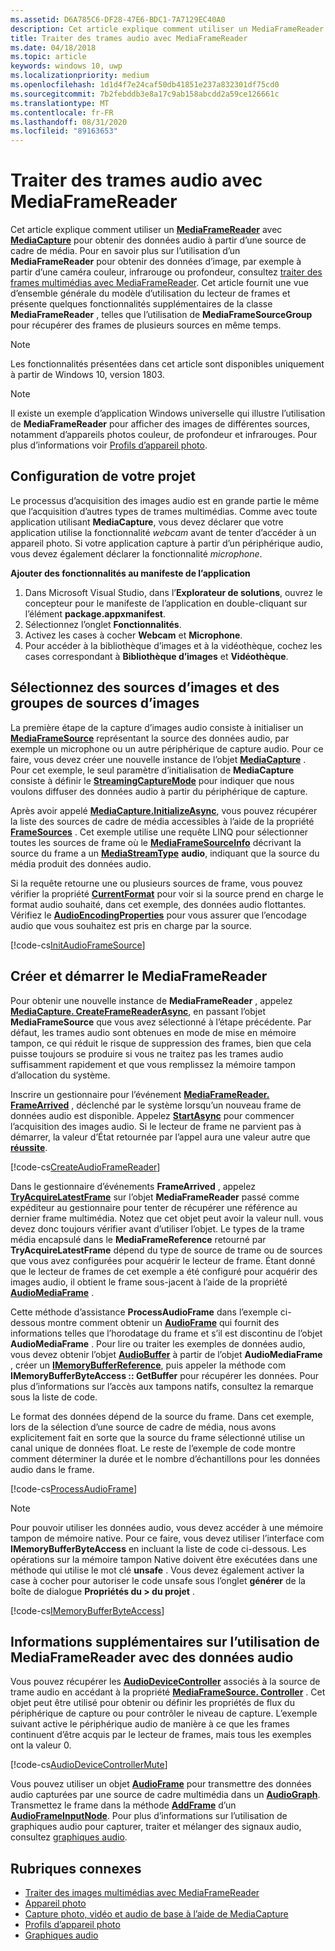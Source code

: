 ```yaml
---
ms.assetid: D6A785C6-DF28-47E6-BDC1-7A7129EC40A0
description: Cet article explique comment utiliser un MediaFrameReader avec MediaCapture pour obtenir des AudioFrames contenant des données audio à partir d’une source de capture.
title: Traiter des trames audio avec MediaFrameReader
ms.date: 04/18/2018
ms.topic: article
keywords: windows 10, uwp
ms.localizationpriority: medium
ms.openlocfilehash: 1d1d4f7e24caf50db41851e237a832301df75cd0
ms.sourcegitcommit: 7b2febddb3e8a17c9ab158abcdd2a59ce126661c
ms.translationtype: MT
ms.contentlocale: fr-FR
ms.lasthandoff: 08/31/2020
ms.locfileid: "89163653"
---
```

# <a name="process-audio-frames-with-mediaframereader"></a>Traiter des trames audio avec MediaFrameReader

Cet article explique comment utiliser un [**MediaFrameReader**](/uwp/api/Windows.Media.Capture.Frames.MediaFrameReader) avec [**MediaCapture**](/uwp/api/Windows.Media.Capture.MediaCapture) pour obtenir des données audio à partir d’une source de cadre de média. Pour en savoir plus sur l’utilisation d’un **MediaFrameReader** pour obtenir des données d’image, par exemple à partir d’une caméra couleur, infrarouge ou profondeur, consultez [traiter des frames multimédias avec MediaFrameReader](process-media-frames-with-mediaframereader.md). Cet article fournit une vue d’ensemble générale du modèle d’utilisation du lecteur de frames et présente quelques fonctionnalités supplémentaires de la classe **MediaFrameReader** , telles que l’utilisation de **MediaFrameSourceGroup** pour récupérer des frames de plusieurs sources en même temps. 

> [!NOTE] 
> Les fonctionnalités présentées dans cet article sont disponibles uniquement à partir de Windows 10, version 1803.

> [!NOTE] 
> Il existe un exemple d’application Windows universelle qui illustre l’utilisation de **MediaFrameReader** pour afficher des images de différentes sources, notamment d’appareils photos couleur, de profondeur et infrarouges. Pour plus d’informations voir [Profils d’appareil photo](https://github.com/Microsoft/Windows-universal-samples/tree/master/Samples/CameraFrames).

## <a name="setting-up-your-project"></a>Configuration de votre projet
Le processus d’acquisition des images audio est en grande partie le même que l’acquisition d’autres types de trames multimédias. Comme avec toute application utilisant **MediaCapture**, vous devez déclarer que votre application utilise la fonctionnalité *webcam* avant de tenter d’accéder à un appareil photo. Si votre application capture à partir d’un périphérique audio, vous devez également déclarer la fonctionnalité *microphone*. 

**Ajouter des fonctionnalités au manifeste de l’application**

1.  Dans Microsoft Visual Studio, dans l’**Explorateur de solutions**, ouvrez le concepteur pour le manifeste de l’application en double-cliquant sur l’élément **package.appxmanifest**.
2.  Sélectionnez l’onglet **Fonctionnalités**.
3.  Activez les cases à cocher **Webcam** et **Microphone**.
4.  Pour accéder à la bibliothèque d’images et à la vidéothèque, cochez les cases correspondant à **Bibliothèque d’images** et **Vidéothèque**.



## <a name="select-frame-sources-and-frame-source-groups"></a>Sélectionnez des sources d’images et des groupes de sources d’images

La première étape de la capture d’images audio consiste à initialiser un [**MediaFrameSource**](/uwp/api/Windows.Media.Capture.Frames.MediaFrameSource) représentant la source des données audio, par exemple un microphone ou un autre périphérique de capture audio. Pour ce faire, vous devez créer une nouvelle instance de l’objet [**MediaCapture**](/uwp/api/Windows.Media.Capture.MediaCapture) . Pour cet exemple, le seul paramètre d’initialisation de **MediaCapture** consiste à définir le [**StreamingCaptureMode**](/uwp/api/windows.media.capture.mediacaptureinitializationsettings.streamingcapturemode) pour indiquer que nous voulons diffuser des données audio à partir du périphérique de capture. 

Après avoir appelé [**MediaCapture.InitializeAsync**](/uwp/api/windows.media.capture.mediacapture.initializeasync), vous pouvez récupérer la liste des sources de cadre de média accessibles à l’aide de la propriété [**FrameSources**](/uwp/api/windows.media.capture.mediacapture.framesources) . Cet exemple utilise une requête LINQ pour sélectionner toutes les sources de frame où le [**MediaFrameSourceInfo**](/uwp/api/windows.media.capture.frames.mediaframesourceinfo) décrivant la source du frame a un  [**MediaStreamType**](/uwp/api/windows.media.capture.frames.mediaframesourceinfo.mediastreamtype) **audio**, indiquant que la source du média produit des données audio.

Si la requête retourne une ou plusieurs sources de frame, vous pouvez vérifier la propriété [**CurrentFormat**](/uwp/api/windows.media.capture.frames.mediaframesource.currentformat) pour voir si la source prend en charge le format audio souhaité, dans cet exemple, des données audio flottantes. Vérifiez le [**AudioEncodingProperties**](/uwp/api/windows.media.capture.frames.mediaframeformat.audioencodingproperties) pour vous assurer que l’encodage audio que vous souhaitez est pris en charge par la source.

[!code-cs[InitAudioFrameSource](./code/Frames_Win10/Frames_Win10/MainPage.xaml.cs#SnippetInitAudioFrameSource)]

## <a name="create-and-start-the-mediaframereader"></a>Créer et démarrer le MediaFrameReader

Pour obtenir une nouvelle instance de **MediaFrameReader** , appelez [**MediaCapture. CreateFrameReaderAsync**](/uwp/api/windows.media.capture.mediacapture.createframereaderasync#Windows_Media_Capture_MediaCapture_CreateFrameReaderAsync_Windows_Media_Capture_Frames_MediaFrameSource_), en passant l’objet **MediaFrameSource** que vous avez sélectionné à l’étape précédente. Par défaut, les trames audio sont obtenues en mode de mise en mémoire tampon, ce qui réduit le risque de suppression des frames, bien que cela puisse toujours se produire si vous ne traitez pas les trames audio suffisamment rapidement et que vous remplissez la mémoire tampon d’allocation du système.

Inscrire un gestionnaire pour l’événement [**MediaFrameReader. FrameArrived**](/uwp/api/windows.media.capture.frames.mediaframereader.framearrived) , déclenché par le système lorsqu’un nouveau frame de données audio est disponible. Appelez [**StartAsync**](/uwp/api/windows.media.capture.frames.mediaframereader.startasync) pour commencer l’acquisition des images audio. Si le lecteur de frame ne parvient pas à démarrer, la valeur d’État retournée par l’appel aura une valeur autre que [**réussite**](/uwp/api/windows.media.capture.frames.mediaframereaderstartstatus).

[!code-cs[CreateAudioFrameReader](./code/Frames_Win10/Frames_Win10/MainPage.xaml.cs#SnippetCreateAudioFrameReader)]

Dans le gestionnaire d’événements **FrameArrived** , appelez [**TryAcquireLatestFrame**](/uwp/api/windows.media.capture.frames.mediaframereader.tryacquirelatestframe) sur l’objet **MediaFrameReader** passé comme expéditeur au gestionnaire pour tenter de récupérer une référence au dernier frame multimédia. Notez que cet objet peut avoir la valeur null. vous devez donc toujours vérifier avant d’utiliser l’objet. Le types de la trame média encapsulé dans le **MediaFrameReference** retourné par **TryAcquireLatestFrame** dépend du type de source de trame ou de sources que vous avez configurées pour acquérir le lecteur de frame. Étant donné que le lecteur de frames de cet exemple a été configuré pour acquérir des images audio, il obtient le frame sous-jacent à l’aide de la propriété [**AudioMediaFrame**](/uwp/api/windows.media.capture.frames.mediaframereference.audiomediaframe) . 

Cette méthode d’assistance **ProcessAudioFrame** dans l’exemple ci-dessous montre comment obtenir un [**AudioFrame**](/uwp/api/windows.media.audioframe) qui fournit des informations telles que l’horodatage du frame et s’il est discontinu de l’objet **AudioMediaFrame** . Pour lire ou traiter les exemples de données audio, vous devez obtenir l’objet [**AudioBuffer**](/uwp/api/windows.media.audiobuffer) à partir de l’objet **AudioMediaFrame** , créer un [**IMemoryBufferReference**](/uwp/api/windows.foundation.imemorybufferreference), puis appeler la méthode com **IMemoryBufferByteAccess :: GetBuffer** pour récupérer les données. Pour plus d’informations sur l’accès aux tampons natifs, consultez la remarque sous la liste de code.

Le format des données dépend de la source du frame. Dans cet exemple, lors de la sélection d’une source de cadre de média, nous avons explicitement fait en sorte que la source du frame sélectionné utilise un canal unique de données float. Le reste de l’exemple de code montre comment déterminer la durée et le nombre d’échantillons pour les données audio dans le frame.  

[!code-cs[ProcessAudioFrame](./code/Frames_Win10/Frames_Win10/MainPage.xaml.cs#SnippetProcessAudioFrame)]

> [!NOTE] 
> Pour pouvoir utiliser les données audio, vous devez accéder à une mémoire tampon de mémoire native. Pour ce faire, vous devez utiliser l’interface com **IMemoryBufferByteAccess** en incluant la liste de code ci-dessous. Les opérations sur la mémoire tampon Native doivent être exécutées dans une méthode qui utilise le mot clé **unsafe** . Vous devez également activer la case à cocher pour autoriser le code unsafe sous l’onglet **générer** de la boîte de dialogue **Propriétés du > du projet** .

[!code-cs[IMemoryBufferByteAccess](./code/Frames_Win10/Frames_Win10/FrameRenderer.cs#SnippetIMemoryBufferByteAccess)]

## <a name="additional-information-on-using-mediaframereader-with-audio-data"></a>Informations supplémentaires sur l’utilisation de MediaFrameReader avec des données audio

Vous pouvez récupérer les [**AudioDeviceController**](/uwp/api/Windows.Media.Devices.AudioDeviceController) associés à la source de trame audio en accédant à la propriété [**MediaFrameSource. Controller**](/uwp/api/windows.media.capture.frames.mediaframesource.controller) . Cet objet peut être utilisé pour obtenir ou définir les propriétés de flux du périphérique de capture ou pour contrôler le niveau de capture. L’exemple suivant active le périphérique audio de manière à ce que les frames continuent d’être acquis par le lecteur de frames, mais tous les exemples ont la valeur 0.

[!code-cs[AudioDeviceControllerMute](./code/Frames_Win10/Frames_Win10/MainPage.xaml.cs#SnippetAudioDeviceControllerMute)]

Vous pouvez utiliser un objet [**AudioFrame**](/uwp/api/windows.media.audioframe) pour transmettre des données audio capturées par une source de cadre multimédia dans un [**AudioGraph**](/uwp/api/windows.media.audio.audiograph). Transmettez le frame dans la méthode [**AddFrame**](/uwp/api/windows.media.audio.audioframeinputnode.addframe) d’un [**AudioFrameInputNode**](/uwp/api/windows.media.audio.audioframeinputnode). Pour plus d’informations sur l’utilisation de graphiques audio pour capturer, traiter et mélanger des signaux audio, consultez [graphiques audio](audio-graphs.md).

## <a name="related-topics"></a>Rubriques connexes

* [Traiter des images multimédias avec MediaFrameReader](process-media-frames-with-mediaframereader.md)
* [Appareil photo](camera.md)
* [Capture photo, vidéo et audio de base à l’aide de MediaCapture](basic-photo-video-and-audio-capture-with-MediaCapture.md)
* [Profils d’appareil photo](https://github.com/Microsoft/Windows-universal-samples/tree/master/Samples/CameraFrames)
* [Graphiques audio](audio-graphs.md)
 
